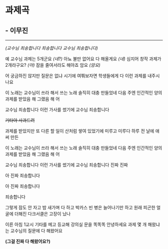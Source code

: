 # 과제곡
## - 이무진

---

*(교수님 죄송합니다
  죄송합니다 교수님 죄송합니다)*

  예 교수님 과제는 5개군요 *(네?)*
  아뇨 불만 없어요 다 해올게요 *(네)*
  심지어 창작 과제가 2개라구요? *(아)*
  잠을 줄여서라도 해야죠 암요 *(암요)*

  어 궁금하진 않지만
  질문은 없냐 시기에 여쭤보자면
  학생들에게 다
  이런 과제를 내주시나요

  이 노래는 교수님이 쓰라 해서
  쓰는 노래 솔직히 대충 만들었네
  다음 주엔 인간적인 양의 과제를
  받았음 해 그랬음 해 어

  교수님 죄송합니다
  이런 가사를 썼기에
  교수님 죄송합니다

  ~~기타야 사과드려~~



  과제를 받았지만 또 다른 할 일이
  산처럼 쌓여 있었기에
  미루고 미루다
  하루 전 날에 애써 만든

  이 노래는 교수님이 쓰라 해서
  쓰는 노래 솔직히 대충 만들었네
  다음 주엔 인간적인 양의 과제를
  받았음 해 그랬음 해 어

  교수님 죄송합니다
  이런 가사를 썼기에
  교수님 죄송합니다
  진짜 진짜

  아 진짜 죄송합니다

  아 진짜 죄송합니다

  죄송합니다

  그렇게 잠도 안 자고
  밤 새가며 다 하고
  박카스 빈 병은 늘어나기만 하고
  원래 피곤한 얼굴에 더해진 다크서클은
  고장이 났나

  이른 아침 1교시 기타를 메고 등교해
  강의실 문을 똑똑똑 안녕하세요
  과제 몇 개 해왔냐는 교수님의 질문에
  다 해왔어요

  <b>(그걸 진짜 다 해왔어요?)<b>
